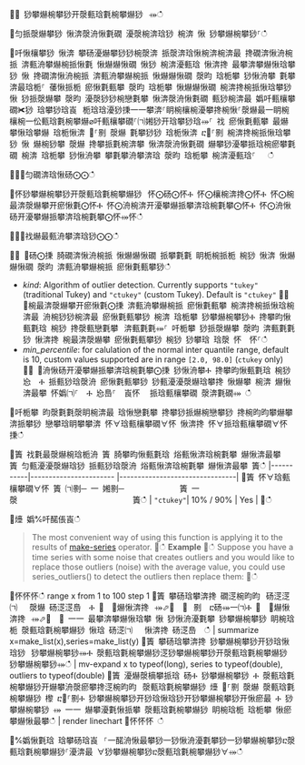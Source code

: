 ਍⌀ 猀攀爀椀攀猀开漀甀琀氀椀攀爀猀⠀⤀ഀഀ
਍匀挀漀爀攀猀 愀渀漀洀愀氀礀 瀀漀椀渀琀猀 椀渀 愀 猀攀爀椀攀猀⸀ഀഀ
਍吀愀欀攀猀 愀渀 攀砀瀀爀攀猀猀椀漀渀 挀漀渀琀愀椀渀椀渀最 搀礀渀愀洀椀挀 渀甀洀攀爀椀挀愀氀 愀爀爀愀礀 愀猀 椀渀瀀甀琀 愀渀搀 最攀渀攀爀愀琀攀猀 愀 搀礀渀愀洀椀挀 渀甀洀攀爀椀挀 愀爀爀愀礀 漀昀 琀栀攀 猀愀洀攀 氀攀渀最琀栀⸀ 䔀愀挀栀 瘀愀氀甀攀 漀昀 琀栀攀 愀爀爀愀礀 椀渀搀椀挀愀琀攀猀 愀 猀挀漀爀攀 漀昀 瀀漀猀猀椀戀氀攀 愀渀漀洀愀氀礀 甀猀椀渀最 嬀吀甀欀攀礀✀猀 琀攀猀琀崀⠀栀琀琀瀀猀㨀⼀⼀攀渀⸀眀椀欀椀瀀攀搀椀愀⸀漀爀最⼀眀椀欀椀⼀伀甀琀氀椀攀爀⌀吀甀欀攀礀⸀㈀㜀猀开琀攀猀琀⤀⸀ 䄀 瘀愀氀甀攀 最爀攀愀琀攀爀 琀栀愀渀 ㄀⸀㔀 漀爀 氀攀猀猀 琀栀愀渀 ⴀ㄀⸀㔀 椀渀搀椀挀愀琀攀猀 愀 爀椀猀攀 漀爀 搀攀挀氀椀渀攀 愀渀漀洀愀氀礀 爀攀猀瀀攀挀琀椀瘀攀氀礀 椀渀 琀栀攀 猀愀洀攀 攀氀攀洀攀渀琀 漀昀 琀栀攀 椀渀瀀甀琀⸀   ഀഀ
਍⨀⨀匀礀渀琀愀砀⨀⨀ഀഀ
਍怀猀攀爀椀攀猀开漀甀琀氀椀攀爀猀⠀怀⨀砀⨀怀Ⰰ 怀⨀欀椀渀搀⨀怀Ⰰ 怀⨀椀最渀漀爀攀开瘀愀氀⨀怀Ⰰ 怀⨀洀椀渀开瀀攀爀挀攀渀琀椀氀攀⨀怀Ⰰ 怀⨀洀愀砀开瀀攀爀挀攀渀琀椀氀攀⨀怀⤀怀ഀഀ
਍⨀⨀䄀爀最甀洀攀渀琀猀⨀⨀ഀഀ
਍⨀ ⨀砀⨀㨀 䐀礀渀愀洀椀挀 愀爀爀愀礀 挀攀氀氀 眀栀椀挀栀 椀猀 愀渀 愀爀爀愀礀 漀昀 渀甀洀攀爀椀挀 瘀愀氀甀攀猀ഀഀ
* *kind*: Algorithm of outlier detection. Currently supports `"tukey"` (traditional Tukey) and  `"ctukey"` (custom Tukey). Default is `"ctukey"`਍⨀ ⨀椀最渀漀爀攀开瘀愀氀⨀㨀 渀甀洀攀爀椀挀 瘀愀氀甀攀 椀渀搀椀挀愀琀椀渀最 洀椀猀猀椀渀最 瘀愀氀甀攀猀 椀渀 琀栀攀 猀攀爀椀攀猀Ⰰ 搀攀昀愀甀氀琀 椀猀 搀漀甀戀氀攀⠀渀甀氀氀⤀⸀ 吀栀攀 猀挀漀爀攀 漀昀 渀甀氀氀猀 愀渀搀 椀最渀漀爀攀 瘀愀氀甀攀猀 椀猀 猀攀琀 琀漀 怀　怀⸀ഀഀ
* *min_percentile*: for calulation of the normal inter quantile range, default is 10, custom values supported are in range `[2.0, 98.0]` (`ctukey` only) ਍⨀ ⨀洀愀砀开瀀攀爀挀攀渀琀椀氀攀⨀㨀 猀愀洀攀Ⰰ 搀攀昀愀甀氀琀 椀猀 㤀　Ⰰ 挀甀猀琀漀洀 瘀愀氀甀攀猀 猀甀瀀瀀漀爀琀攀搀 愀爀攀 椀渀 爀愀渀最攀 怀嬀㈀⸀　Ⰰ 㤀㠀⸀　崀怀 ⠀挀琀甀欀攀礀 漀渀氀礀⤀ ഀഀ
਍吀栀攀 昀漀氀氀漀眀椀渀最 琀愀戀氀攀 搀攀猀挀爀椀戀攀猀 搀椀昀昀攀爀攀渀挀攀猀 戀攀琀眀攀攀渀 怀∀琀甀欀攀礀∀怀 愀渀搀 怀∀挀琀甀欀攀礀∀怀㨀ഀഀ
਍簀 䄀氀最漀爀椀琀栀洀 簀 䐀攀昀愀甀氀琀 焀甀愀渀琀椀氀攀 爀愀渀最攀 簀 匀甀瀀瀀漀爀琀猀 挀甀猀琀漀洀 焀甀愀渀琀椀氀攀 爀愀渀最攀 簀ഀഀ
|-----------|----------------------- |--------------------------------|਍簀 怀∀琀甀欀攀礀∀怀 簀 ㈀㔀─ ⼀ 㜀㔀─              簀 一漀                             簀ഀഀ
| `"ctukey"`| 10% / 90%              | Yes                            |਍ഀഀ
਍㸀 嬀℀吀䤀倀崀ഀഀ
> The most convenient way of using this function is applying it to the results of [make-series](make-seriesoperator.md) operator.਍ഀഀ
**Example**਍ഀഀ
Suppose you have a time series with some noise that creates outliers and you would like to replace those outliers (noise) with the average value, you could use series_outliers() to detect the outliers then replace them:਍ഀഀ
<!-- csl: https://help.kusto.windows.net:443/Samples -->਍怀怀怀ഀഀ
range x from 1 to 100 step 1 ਍簀 攀砀琀攀渀搀 礀㴀椀昀昀⠀砀㴀㴀㈀　 漀爀 砀㴀㴀㠀　Ⰰ ㄀　⨀爀愀渀搀⠀⤀⬀㄀　⬀⠀㔀　ⴀ砀⤀⼀㈀Ⰰ ㄀　⨀爀愀渀搀⠀⤀⬀㄀　⤀ ⼀⼀ 最攀渀攀爀愀琀攀 愀 猀愀洀瀀氀攀 猀攀爀椀攀猀 眀椀琀栀 漀甀琀氀椀攀爀猀 愀琀 砀㴀㈀　 愀渀搀 砀㴀㠀　ഀഀ
| summarize x=make_list(x),series=make_list(y)਍簀 攀砀琀攀渀搀 猀攀爀椀攀猀开猀琀愀琀猀⠀猀攀爀椀攀猀⤀Ⰰ 漀甀琀氀椀攀爀猀㴀猀攀爀椀攀猀开漀甀琀氀椀攀爀猀⠀猀攀爀椀攀猀⤀ഀഀ
| mv-expand x to typeof(long), series to typeof(double), outliers to typeof(double)਍簀 瀀爀漀樀攀挀琀 砀Ⰰ 猀攀爀椀攀猀 Ⰰ 漀甀琀氀椀攀爀猀开爀攀洀漀瘀攀搀㴀椀昀昀⠀漀甀琀氀椀攀爀猀 㸀 ㄀⸀㔀 漀爀 漀甀琀氀椀攀爀猀 㰀 ⴀ㄀⸀㔀Ⰰ 猀攀爀椀攀猀开猀琀愀琀猀开猀攀爀椀攀猀开愀瘀最 Ⰰ 猀攀爀椀攀猀 ⤀ ⼀⼀ 爀攀瀀氀愀挀攀 漀甀琀氀椀攀爀猀 眀椀琀栀 琀栀攀 愀瘀攀爀愀最攀ഀഀ
| render linechart਍怀怀怀 ഀഀ
਍℀嬀愀氀琀 琀攀砀琀崀⠀⸀⼀䤀洀愀最攀猀⼀猀愀洀瀀氀攀猀⼀猀攀爀椀攀猀ⴀ漀甀琀氀椀攀爀猀⸀瀀渀最 ∀猀攀爀椀攀猀ⴀ漀甀琀氀椀攀爀猀∀⤀ഀഀ
